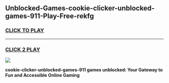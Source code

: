 
## Unblocked-Games-cookie-clicker-unblocked-games-911-Play-Free-rekfg
<h3>
<a href="https://premium76.site?title=cookie-clicker-unblocked-games-911&ref=20M">CLICK TO PLAY</a></h3>
<hr>

<h3>
<a href="https://premium76.site?title=cookie-clicker-unblocked-games-911&ref=20M">CLICK 2 PLAY</a>
  
</h3>

<a href="https://premium76.site?title=cookie-clicker-unblocked-games-911&ref=19M"><img src="https://clearcache.store/games.png"></a>


**cookie-clicker-unblocked-games-911 games unblocked: Your Gateway to Fun and Accessible Online Gaming**
